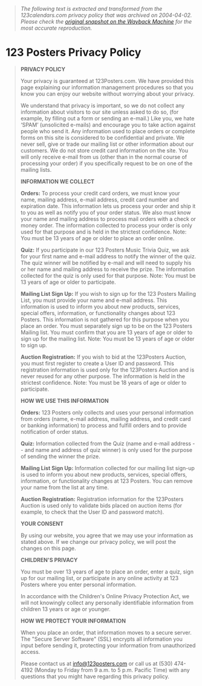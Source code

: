 > *The following text is extracted and transformed from the 123calendars.com privacy policy that was archived on 2004-04-02. Please check the [original snapshot on the Wayback Machine](https://web.archive.org/web/20040402150858id_/http%3A//123calendars.com/privacy.htm) for the most accurate reproduction.*

# 123 Posters Privacy Policy

> **PRIVACY POLICY**
> 
> Your privacy is guaranteed at 123Posters.com. We have provided this page explaining our information management procedures so that you know you can enjoy our website without worrying about your privacy.
> 
> We understand that privacy is important, so we do not collect any information about visitors to our site unless asked to do so, (for example, by filling out a form or sending an e-mail.) Like you, we hate ‘SPAM’ (unsolicited e-mails) and encourage you to take action against people who send it. Any information used to place orders or complete forms on this site is considered to be confidential and private. We never sell, give or trade our mailing list or other information about our customers. We do not store credit card information on the site. You will only receive e-mail from us (other than in the normal course of processing your order) if you specifically request to be on one of the mailing lists.
> 
> **INFORMATION WE COLLECT**
> 
> **Orders:** To process your credit card orders, we must know your name, mailing address, e-mail address, credit card number and expiration date. This information lets us process your order and ship it to you as well as notify you of your order status. We also must know your name and mailing address to process mail orders with a check or money order. The information collected to process your order is only used for that purpose and is held in the strictest confidence. Note: You must be 13 years of age or older to place an order online.
> 
> **Quiz:** If you participate in our 123 Posters Music Trivia Quiz, we ask for your first name and e-mail address to notify the winner of the quiz. The quiz winner will be notified by e-mail and will need to supply his or her name and mailing address to receive the prize. The information collected for the quiz is only used for that purpose. Note: You must be 13 years of age or older to participate.
> 
> **Mailing List Sign Up:** If you wish to sign up for the 123 Posters Mailing List, you must provide your name and e-mail address. This information is used to inform you about new products, services, special offers, information, or functionality changes about 123 Posters. This information is not gathered for this purpose when you place an order. You must separately sign up to be on the 123 Posters Mailing list. You must confirm that you are 13 years of age or older to sign up for the mailing list. Note: You must be 13 years of age or older to sign up.
> 
> **Auction Registration:** If you wish to bid at the 123Posters Auction, you must first register to create a User ID and password. This registration information is used only for the 123Posters Auction and is never reused for any other purpose. The information is held in the strictest confidence. Note: You must be 18 years of age or older to participate.
> 
> **HOW WE USE THIS INFORMATION**
> 
> **Orders:** 123 Posters only collects and uses your personal information from orders (name, e-mail address, mailing address, and credit card or banking information) to process and fulfill orders and to provide notification of order status. 
> 
> **Quiz:** Information collected from the Quiz (name and e-mail address -- and name and address of quiz winner) is only used for the purpose of sending the winner the prize. 
> 
> **Mailing List Sign Up:** Information collected for our mailing list sign-up is used to inform you about new products, services, special offers, information, or functionality changes at 123 Posters. You can remove your name from the list at any time.
> 
> **Auction Registration:** Registration information for the 123Posters Auction is used only to validate bids placed on auction items (for example, to check that the User ID and password match). 
> 
> **YOUR CONSENT**
> 
> By using our website, you agree that we may use your information as stated above. If we change our privacy policy, we will post the changes on this page.
> 
> **CHILDREN'S PRIVACY**
> 
> You must be over 13 years of age to place an order, enter a quiz, sign up for our mailing list, or participate in any online activity at 123 Posters where you enter personal information. 
> 
> In accordance with the Children's Online Privacy Protection Act, we will not knowingly collect any personally identifiable information from children 13 years or age or younger. 
> 
> **HOW WE PROTECT YOUR INFORMATION**
> 
> When you place an order, that information moves to a secure server. The "Secure Server Software" (SSL) encrypts all information you input before sending it, protecting your information from unauthorized access. 
> 
> Please contact us at info@123posters.com or call us at (530) 474-4192 (Monday to Friday from 9 a.m. to 5 p.m. Pacific Time) with any questions that you might have regarding this privacy policy.
